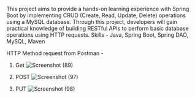 This project aims to provide a hands-on learning experience with Spring Boot by implementing CRUD (Create, Read, Update, Delete) operations using a MySQL database. Through this project, developers will gain practical knowledge of building RESTful APIs to perform basic database operations using HTTP requests.
Skills - Java, Spring Boot, Spring DAO, MySQL, Maven

HTTP Method request from Postman -

1. Get
![Screenshot (89)](https://github.com/VIjay-Nits/firstSpringCURD/assets/50875814/acc92f9e-9ecc-4823-b93f-54fdb7a4954d)

2. POST
![Screenshot (97)](https://github.com/VIjay-Nits/firstSpringCURD/assets/50875814/a7b90f32-7555-485f-936c-fd5c4bf3463d)

3. PUT
![Screenshot (98)](https://github.com/VIjay-Nits/firstSpringCURD/assets/50875814/380950e3-8637-43a7-90f5-b25edc73e8b2)
